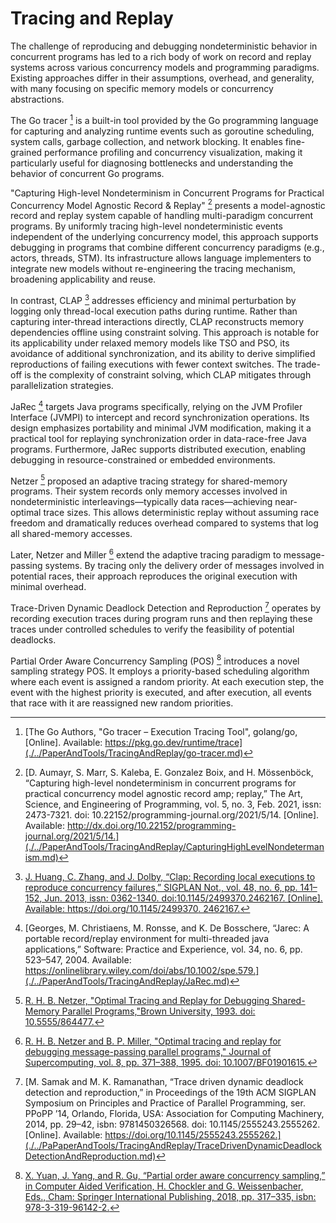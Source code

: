 # Tracing and Replay

The challenge of reproducing and debugging nondeterministic behavior in
concurrent programs has led to a rich body of work on record and replay systems across various concurrency models and programming paradigms. Existing approaches differ in their assumptions, overhead, and generality, with many focusing on specific memory models or concurrency abstractions.

The Go tracer [^1] is a built-in tool provided by the Go programming language for capturing and analyzing runtime events such as goroutine scheduling, system calls, garbage collection, and network blocking. It enables fine-grained performance profiling and concurrency visualization, making it particularly useful for diagnosing bottlenecks and understanding the behavior of concurrent Go programs.

"Capturing High-level Nondeterminism in Concurrent Programs
for Practical Concurrency Model Agnostic Record & Replay" [^2] presents a model-agnostic record and replay system capable of handling multi-paradigm concurrent programs. By uniformly tracing high-level nondeterministic events independent of the underlying concurrency model, this approach supports debugging in programs that combine different concurrency paradigms (e.g., actors, threads, STM). Its infrastructure allows language implementers to integrate new models without re-engineering the tracing mechanism, broadening applicability and reuse.

In contrast, CLAP [^3] addresses efficiency and minimal perturbation by logging only thread-local execution paths during runtime. Rather than capturing inter-thread interactions directly, CLAP reconstructs memory dependencies offline using constraint solving. This approach is notable for its applicability under relaxed memory models like TSO and PSO, its avoidance of additional synchronization, and its ability to derive simplified reproductions of failing executions with fewer context switches. The trade-off is the complexity of constraint solving, which CLAP mitigates through parallelization strategies.

JaRec [^4] targets Java programs specifically, relying on the JVM Profiler Interface (JVMPI) to intercept and record synchronization operations. Its design emphasizes portability and minimal JVM modification, making it a practical tool for replaying synchronization order in data-race-free Java programs. Furthermore, JaRec supports distributed execution, enabling debugging in resource-constrained or embedded environments.

Netzer [^5] proposed an adaptive tracing strategy for shared-memory programs. Their system records only memory accesses involved in nondeterministic interleavings—typically data races—achieving near-optimal trace sizes. This allows deterministic replay without assuming race freedom and dramatically reduces overhead compared to systems that log all shared-memory accesses.

Later, Netzer and Miller [^6] extend the adaptive tracing paradigm to message-passing systems. By tracing only the delivery order of messages involved in potential races, their approach reproduces the original execution with minimal overhead.

Trace-Driven Dynamic Deadlock Detection and Reproduction [^7] operates by recording execution traces during program runs and then replaying these traces under controlled schedules to verify the feasibility of potential deadlocks.

Partial Order Aware Concurrency Sampling (POS) [^8] introduces a novel sampling strategy POS. It employs a priority-based scheduling algorithm where each event is assigned a random priority. At each execution step, the event with the highest priority is executed, and after execution, all events that race with it are reassigned new random priorities.


[^1]: [The Go Authors, "Go tracer – Execution Tracing Tool", golang/go, [Online]. Available: https://pkg.go.dev/runtime/trace](./../PaperAndTools/TracingAndReplay/go-tracer.md)


[^2]: [D. Aumayr, S. Marr, S. Kaleba, E. Gonzalez Boix, and H. Mössenböck, “Capturing high-level nondeterminism in concurrent programs for practical concurrency model agnostic record amp; replay,” The Art, Science, and Engineering of Programming, vol. 5, no. 3, Feb.
2021, issn: 2473-7321. doi: 10.22152/programming-journal.org/2021/5/14. [Online]. Available: http://dx.doi.org/10.22152/programming-journal.org/2021/5/14.](./../PaperAndTools/TracingAndReplay/CapturingHighLevelNondetermanism.md)

[^3]: [J. Huang, C. Zhang, and J. Dolby, “Clap: Recording local executions to reproduce concurrency failures,” SIGPLAN Not., vol. 48, no. 6, pp. 141–152, Jun. 2013, issn: 0362-1340. doi:10.1145/2499370.2462167. [Online]. Available: https://doi.org/10.1145/2499370.
2462167.](./../PaperAndTools/TracingAndReplay/Clap.md)

[^4]: [Georges, M. Christiaens, M. Ronsse, and K. De Bosschere, “Jarec: A portable record/replay environment for multi-threaded java applications,” Software: Practice and Experience, vol. 34, no. 6, pp. 523–547, 2004. Available: https://onlinelibrary.wiley.com/doi/abs/10.1002/spe.579.](./../PaperAndTools/TracingAndReplay/JaRec.md)

[^5]: [R. H. B. Netzer, "Optimal Tracing and Replay for Debugging Shared-Memory Parallel Programs,"Brown University, 1993. doi: 10.5555/864477.](./../PaperAndTools/TracingAndReplay/OptimalTracingAndReplayMemory.md)

[^6]: [R. H. B. Netzer and B. P. Miller, "Optimal tracing and replay for debugging message-passing parallel programs," Journal of Supercomputing, vol. 8, pp. 371–388, 1995. doi: 10.1007/BF01901615.](./../PaperAndTools/TracingAndReplay/OptimalTracingAndReplayMessage.md)

[^7]: [M. Samak and M. K. Ramanathan, “Trace driven dynamic deadlock detection and reproduction,” in Proceedings of the 19th ACM SIGPLAN Symposium on Principles and Practice of Parallel Programming, ser. PPoPP ’14, Orlando, Florida, USA: Association for Computing Machinery, 2014, pp. 29–42, isbn: 9781450326568. doi: 10.1145/2555243.2555262.[Online]. Available: https://doi.org/10.1145/2555243.2555262.](./../PaPaperAndTools/TracingAndReplay/TraceDrivenDynamicDeadlockDetectionAndReproduction.md)

[^8]: [X. Yuan, J. Yang, and R. Gu, “Partial order aware concurrency sampling,” in Computer Aided Verification, H. Chockler and G. Weissenbacher, Eds., Cham: Springer International Publishing, 2018, pp. 317–335, isbn: 978-3-319-96142-2.](./../PaperAndTools/TracingAndReplay/PartialOrderAware.md)